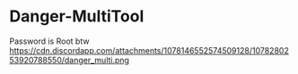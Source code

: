 # Danger-MultiTool
Password is Root btw
https://cdn.discordapp.com/attachments/1078146552574509128/1078280253920788550/danger_multi.png
